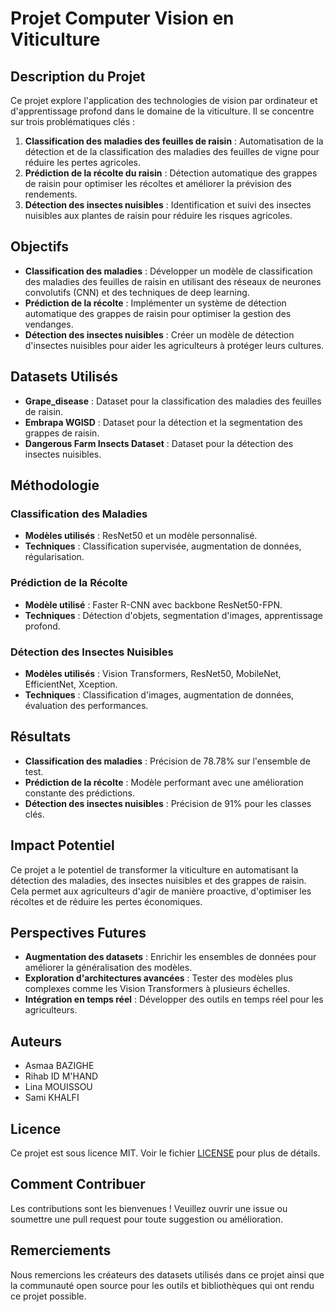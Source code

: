 # Projet Computer Vision en Viticulture

## Description du Projet

Ce projet explore l'application des technologies de vision par ordinateur et d'apprentissage profond dans le domaine de la viticulture. Il se concentre sur trois problématiques clés :

1. **Classification des maladies des feuilles de raisin** : Automatisation de la détection et de la classification des maladies des feuilles de vigne pour réduire les pertes agricoles.
2. **Prédiction de la récolte du raisin** : Détection automatique des grappes de raisin pour optimiser les récoltes et améliorer la prévision des rendements.
3. **Détection des insectes nuisibles** : Identification et suivi des insectes nuisibles aux plantes de raisin pour réduire les risques agricoles.

## Objectifs

- **Classification des maladies** : Développer un modèle de classification des maladies des feuilles de raisin en utilisant des réseaux de neurones convolutifs (CNN) et des techniques de deep learning.
- **Prédiction de la récolte** : Implémenter un système de détection automatique des grappes de raisin pour optimiser la gestion des vendanges.
- **Détection des insectes nuisibles** : Créer un modèle de détection d'insectes nuisibles pour aider les agriculteurs à protéger leurs cultures.

## Datasets Utilisés

- **Grape_disease** : Dataset pour la classification des maladies des feuilles de raisin.
- **Embrapa WGISD** : Dataset pour la détection et la segmentation des grappes de raisin.
- **Dangerous Farm Insects Dataset** : Dataset pour la détection des insectes nuisibles.

## Méthodologie

### Classification des Maladies
- **Modèles utilisés** : ResNet50 et un modèle personnalisé.
- **Techniques** : Classification supervisée, augmentation de données, régularisation.

### Prédiction de la Récolte
- **Modèle utilisé** : Faster R-CNN avec backbone ResNet50-FPN.
- **Techniques** : Détection d'objets, segmentation d'images, apprentissage profond.

### Détection des Insectes Nuisibles
- **Modèles utilisés** : Vision Transformers, ResNet50, MobileNet, EfficientNet, Xception.
- **Techniques** : Classification d'images, augmentation de données, évaluation des performances.

## Résultats

- **Classification des maladies** : Précision de 78.78% sur l'ensemble de test.
- **Prédiction de la récolte** : Modèle performant avec une amélioration constante des prédictions.
- **Détection des insectes nuisibles** : Précision de 91% pour les classes clés.

## Impact Potentiel

Ce projet a le potentiel de transformer la viticulture en automatisant la détection des maladies, des insectes nuisibles et des grappes de raisin. Cela permet aux agriculteurs d'agir de manière proactive, d'optimiser les récoltes et de réduire les pertes économiques.

## Perspectives Futures

- **Augmentation des datasets** : Enrichir les ensembles de données pour améliorer la généralisation des modèles.
- **Exploration d'architectures avancées** : Tester des modèles plus complexes comme les Vision Transformers à plusieurs échelles.
- **Intégration en temps réel** : Développer des outils en temps réel pour les agriculteurs.

## Auteurs

- Asmaa BAZIGHE
- Rihab ID M'HAND
- Lina MOUISSOU
- Sami KHALFI

## Licence

Ce projet est sous licence MIT. Voir le fichier [LICENSE](LICENSE) pour plus de détails.

## Comment Contribuer

Les contributions sont les bienvenues ! Veuillez ouvrir une issue ou soumettre une pull request pour toute suggestion ou amélioration.

## Remerciements

Nous remercions les créateurs des datasets utilisés dans ce projet ainsi que la communauté open source pour les outils et bibliothèques qui ont rendu ce projet possible.
